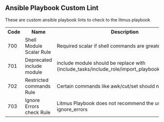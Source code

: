 ## Ansible Playbook Custom Lint
These are custom ansible playbook lints to check to the litmus playbook
<table>
  <th>Code</th>
  <th>Name</th>
  <th>Description</th>
  <tr>
    <td>700</td>
    <td>Shell Module Scalar Rule</td>
    <td>Required scalar if shell commands are greater than three</td>
  </tr>
  <tr>
    <td>701</td>
    <td>Deprecated include module</td>
    <td>include module should be replace with (include_tasks/include_role/import_playbook/import_tasks)</td>
  </tr>
  <tr>
    <td>702</td>
    <td>Restricted commands Rule</td>
    <td>Certain commands like awk/cut/set should not be use</td>
  </tr>
   <tr>
    <td>703</td>
    <td>Ignore Errors check Rule</td>
    <td>Litmus Playbook does not recommend the use of ignore_errors</td>
  </tr>
</table>